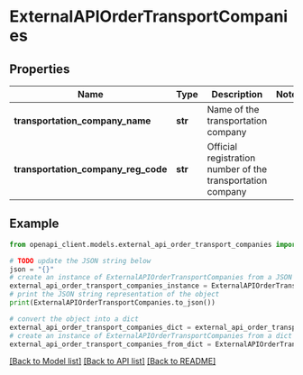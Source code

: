 # ExternalAPIOrderTransportCompanies


## Properties

Name | Type | Description | Notes
------------ | ------------- | ------------- | -------------
**transportation_company_name** | **str** | Name of the transportation company | 
**transportation_company_reg_code** | **str** | Official registration number of the transportation company | 

## Example

```python
from openapi_client.models.external_api_order_transport_companies import ExternalAPIOrderTransportCompanies

# TODO update the JSON string below
json = "{}"
# create an instance of ExternalAPIOrderTransportCompanies from a JSON string
external_api_order_transport_companies_instance = ExternalAPIOrderTransportCompanies.from_json(json)
# print the JSON string representation of the object
print(ExternalAPIOrderTransportCompanies.to_json())

# convert the object into a dict
external_api_order_transport_companies_dict = external_api_order_transport_companies_instance.to_dict()
# create an instance of ExternalAPIOrderTransportCompanies from a dict
external_api_order_transport_companies_from_dict = ExternalAPIOrderTransportCompanies.from_dict(external_api_order_transport_companies_dict)
```
[[Back to Model list]](../README.md#documentation-for-models) [[Back to API list]](../README.md#documentation-for-api-endpoints) [[Back to README]](../README.md)


